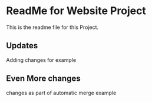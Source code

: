 # ReadMe for Website Project

This is the readme file for this Project.

## Updates

Adding changes for example

## Even More changes

changes as part of automatic merge example
